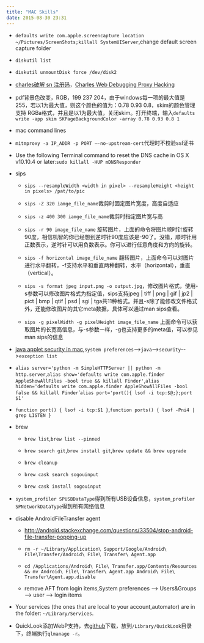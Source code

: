 ```yaml
---
title: "MAC Skills"
date: 2015-08-30 23:31
---
```


+ ``defaults write com.apple.screencapture location ~/Pictures/ScreenShots;killall SystemUIServer``,change default screen capture folder

+ ``diskutil list``

+ ``diskutil unmountDisk force /dev/disk2``

+ [charles破解 sn 注册码](http://www.gfzj.us/2014/12/20/charlse-sn-download.html)，[Charles Web Debugging Proxy Hacking](http://www.gfzj.us/tech/2015/06/24/charles-hacking.html)

+ pdf背景色改变，RGB，199 237 204，由于windows每一项的最大值是255，若以1为最大值，则这个颜色的值为：0.78 0.93 0.8，skim的颜色管理支持 RGBa格式，并且是以1为最大值，关闭skim。打开终端，输入``defaults write -app skim SKPageBackgroundColor -array 0.78 0.93 0.8 1``

+ mac command lines

+ ``mitmproxy -a IP_ADDR -p PORT —-no-upstream-cert``代理时不校验ssl证书

+ Use the following Terminal command to reset the DNS cache in OS X v10.10.4 or later:``sudo killall -HUP mDNSResponder``

+ sips
  + ``sips --resampleWidth <width in pixel> --resampleHeight <height in pixels> /pat/to/pic``
  + ``sips -Z 320 iamge_file_name``裁剪时固定图片宽度，高度自适应
  + ``sips -z 400 300 iamge_file_name``裁剪时指定图片宽与高

  + ``sips -r 90 image_file_name`` 旋转图片，上面的命令将图片顺时针旋转90度，相信机智的你已经想到逆时针90度应该是-90了。没错，顺时针用正数表示，逆时针可以用负数表示。你可以进行任意角度和方向的旋转。

  + ``sips -f horizontal image_file_name`` 翻转图片，上面命令可以对图片进行水平翻转，-f支持水平和垂直两种翻转，水平（horizontal），垂直（vertical）。

  + ``sips -s format jpeg input.png -o output.jpg``，修改图片格式，使用-s参数可以修改图片格式为指定值，sips支持jpeg | tiff | png | gif | jp2 | pict | bmp | qtif | psd | sgi | tga共11种格式。并且-s除了能修改文件格式外，还能修改图片的其它meta数据，具体可以通过man sips查看。

  + ``sips -g pixelWidth -g pixelHeight image_file_name`` 上面命令可以获取图片的长宽高信息，与-s参数一样，-g也支持更多的meta值，可以参见man sips的信息

+ [java applet security in mac](https://www.java.com/en/download/faq/exception_sitelist.xml),``system preferences``-->``java``-->``security``-->``exception list``

+ ``alias server='python -m SimpleHTTPServer || python -m http.server``,``alias show='defaults write com.apple.finder AppleShowAllFiles -bool true && killall Finder'``,``alias hidden='defaults write com.apple.finder AppleShowAllFiles -bool false && killall Finder``'``alias port='port(){ lsof -i tcp:$@;};port $1'``
+ ``function port() { lsof -i tcp:$1 }``,``function ports() { lsof -Pni4 | grep LISTEN }``

+ brew

  + ``brew list``,``brew list --pinned``

  + ``brew search git``,``brew install git``,``brew update && brew upgrade``

  + ``brew cleanup``

  + ``brew cask search sogouinput``

  + ``brew cask install sogouinput``

+ ``system_profiler SPUSBDataType``得到所有USB设备信息，``system_profiler SPNetworkDataType``得到所有网络信息

+ disable AndroidFileTransfer agent

  + http://android.stackexchange.com/questions/33504/stop-android-file-transfer-popping-up

  + ``rm -r ~/Library/Application\ Support/Google/Android\ File\Transfer/Android\ File\ Transfer\ Agent.app``

  + ``cd /Applications/Android\ File\ Transfer.app/Contents/Resources && mv Android\ File\ Transfer\ Agent.app Android\ File\ Transfer\Agent.app.disable``

  + remove AFT from login items,System preferences --> Users&Groups --> user --> login items

+ Your services (the ones that are local to your account,automator) are in the folder: ``~/Library/Services``.

+ QuickLook添加WebP支持，去[github](https://github.com/dchest/webp-quicklook/releases)下载，放到``/Library/QuickLook``目录下，终端执行``qlmanage -r``。
